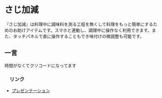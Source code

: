 # さじ加減

『さじ加減』は料理中に調味料を測る工程を無くして料理をもっと簡単にするためのお助けアイテムです。スマホと連動し、調理中に操作なく利用できます。また、タッチパネルで直に操作することもでき味付けの微調整も可能です。

## 一言

時間がなくてクソコードになってます

### 　リンク

- [プレゼンテーション](https://www.canva.com/design/DAFsMo8NZEQ/H6pif97hRnCzPIYyyxmzRg/editb)
